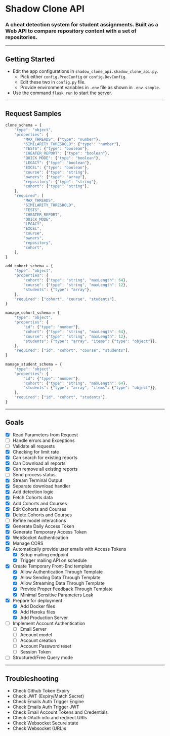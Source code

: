 # Shadow Clone API

### A cheat detection system for student assignments. Built as a Web API to compare repository content with a set of repositories.

---

## Getting Started

- Edit the app configurations in `shadow_clone_api.shadow_clone_api.py`.
  - Pick either `config.ProdConfig` or `config.DevConfig`.
  - Edit these two in `config.py` file.
  - Provide environment variables in `.env` file as shown in `.env.sample`.
- Use the command `flask run` to start the server.

---

## Request Samples

```js
clone_schema = {
    "type": "object",
    "properties": {
        "MAX_THREADS": {"type": "number"},
        "SIMILARITY_THRESHOLD": {"type": "number"},
        "TESTS": {"type": "boolean"},
        "CHEATER_REPORT": {"type": "boolean"},
        "QUICK_MODE": {"type": "boolean"},
        "LEGACY": {"type": "boolean"},
        "EXCEL": {"type": "boolean"},
        "course": {"type": "string"},
        "owners": {"type": "array"},
        "repository": {"type": "string"},
        "cohort": {"type": "string"},
    },
    "required": [
        "MAX_THREADS",
        "SIMILARITY_THRESHOLD",
        "TESTS",
        "CHEATER_REPORT",
        "QUICK_MODE",
        "LEGACY",
        "EXCEL",
        "course",
        "owners",
        "repository",
        "cohort",
    ],
}

add_cohort_schema = {
    "type": "object",
    "properties": {
        "cohort": {"type": "string", "maxLength": 64},
        "course": {"type": "string", "maxLength": 12},
        "students": {"type": "array"},
    },
    "required": ["cohort", "course", "students"],
}

manage_cohort_schema = {
    "type": "object",
    "properties": {
        "id": {"type": "number"},
        "cohort": {"type": "string", "maxLength": 64},
        "course": {"type": "string", "maxLength": 12},
        "students": {"type": "array", "items": {"type": "object"}},
    },
    "required": ["id", "cohort", "course", "students"],
}

manage_student_schema = {
    "type": "object",
    "properties": {
        "id": {"type": "number"},
        "cohort": {"type": "string", "maxLength": 64},
        "students": {"type": "array", "items": {"type": "object"}},
    },
    "required": ["id", "cohort", "students"],
}
```

---

## Goals

- [x] Read Parameters from Request
- [ ] Handle errors and Exceptions
- [ ] Validate all requests
- [x] Checking for limit rate
- [x] Can search for existing reports
- [x] Can Download all reports
- [x] Can remove all existing reports
- [ ] Send process status
- [x] Stream Terminal Output
- [x] Separate download handler
- [x] Add detection logic
- [x] Fetch Cohorts data
- [x] Add Cohorts and Courses
- [x] Edit Cohorts and Courses
- [x] Delete Cohorts and Courses
- [ ] Refine model interactions
- [x] Generate Daily Access Token
- [x] Generate Temporary Access Token
- [x] WebSocket Authentication
- [x] Manage CORS
- [x] Automatically provide user emails with Access Tokens
  - [x] Setup mailing endpoint
  - [x] Trigger mailing API on schedule
- [x] Create Temporary Front-End template
  - [x] Allow Authentication Through Template
  - [x] Allow Sending Data Through Template
  - [x] Allow Streaming Data Through Template
  - [x] Provide Proper Feedback Through Template
  - [x] Minimal Sensitive Parameters Leak
- [x] Prepare for deployment
  - [x] Add Docker files
  - [x] Add Heroku files
  - [x] Add Production Server
- [ ] Implement Account Authentication
  - [ ] Email Server
  - [ ] Account model
  - [ ] Account creation
  - [ ] Account Password reset
  - [ ] Session Token
- [ ] Structured/Free Query mode

---

## Troubleshooting

- Check Github Token Expiry
- Check JWT (Expiry/Match Secret)
- Check Emails Auth Trigger Engine
- Check Emails Auth Trigger JWT
- Check Email Account Tokens and Credentials
- Check OAuth info and redirect URIs
- Check Websocket Secure state
- Check Websocket (URL)s
